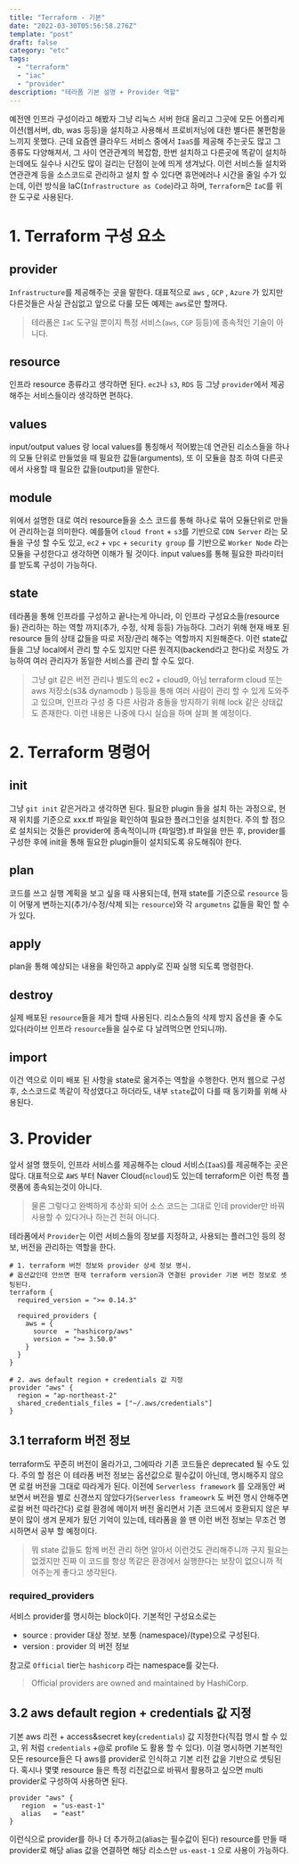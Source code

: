 ```yaml
---
title: "Terraform - 기본"
date: "2022-03-30T05:56:58.276Z"
template: "post"
draft: false
category: "etc"
tags:
  - "terraform"
  - "iac"
  - "provider"
description: "테라폼 기본 설명 + Provider 역할"
---
```


예전엔 인프라 구성이라고 해봤자 그냥 리눅스 서버 한대 올리고 그곳에 모든 어플리케이션(웹서버, db, was 등등)을 설치하고 사용해서 프로비저닝에 대한 별다른 불편함을 느끼지 못했다. 근데 요즘엔 클라우드 서비스 중에서 `IaaS`를 제공해 주는곳도 많고 그 종류도 다양해져서, 그 사이 연관관계의 복잡함, 한번 설치하고 다른곳에 똑같이 설치하는데에도 실수나 시간도 많이 걸리는 단점이 눈에 띄게 생겨났다. 이런 서비스들 설치와 연관관계 등을 소스코드로 관리하고 설치 할 수 있다면 휴먼에러나 시간을 줄일 수가 있는데, 이런 방식을 IaC(`Infrastructure as Code`)라고 하며, `Terraform`은 `IaC`를 위한 도구로 사용된다.

# 1. Terraform 구성 요소

## provider

`Infrastructure`를 제공해주는 곳을 말한다. 대표적으로 `aws` , `GCP` , `Azure` 가 있지만 다른것들은 사실 관심없고 앞으로 다룰 모든 예제는 `aws`로만 할꺼다.

> 테라폼은 `IaC` 도구일 뿐이지 특정 서비스(`aws`, `CGP` 등등)에 종속적인 기술이 아니다.

## resource

인프라 resource 종류라고 생각하면 된다. `ec2`나 `s3`, `RDS` 등 그냥 `provider`에서 제공 해주는 서비스들이라 생각하면 편하다.

## values

input/output values 랑 local values를 통칭해서 적어봤는데 연관된 리소스들을 하나의 모듈 단위로 만들었을 때 필요한 값들(arguments), 또 이 모듈을 참조 하여 다른곳에서 사용할 때 필요한 값들(output)을 말한다.

## module

위에서 설명한 대로 여러 resource들을 소스 코드를 통해 하나로 묶어 모듈단위로 만들어 관리하는걸 의미한다. 예를들어 `cloud front` + `s3`를 기반으로 `CDN Server` 라는 모듈을 구성 할 수도 있고, `ec2` + `vpc` + `security group` 를 기반으로 `Worker Node` 라는 모듈을 구성한다고 생각하면 이해가 될 것이다. input values를 통해 필요한 파라미터를 받도록 구성이 가능하다.

## state

테라폼을 통해 인프라를 구성하고 끝나는게 아니라, 이 인프라 구성요소들(resource 들) 관리하는 하는 역할 까지(추가, 수정, 삭제 등등) 가능하다. 그러기 위해 현재 배포 된 resource 들의 상태 값들을 따로 저장/관리 해주는 역할까지 지원해준다. 이런 state값들을 그냥 local에서 관리 할 수도 있지만 다른 원격지(backend라고 한다)로 저장도 가능하여 여러 관리자가 동일한 서비스를 관리 할 수도 있다.

> 그냥 git 같은 버전 관리나 별도의 ec2 + cloud9, 아님 terraform cloud 또는 aws 저장소(s3& dynamodb ) 등등을 통해 여러 사람이 관리 할 수 있게 도와주고 있으며, 인프라 구성 중 다른 사람과 충돌을 방지하기 위해 lock 같은 상태값도 존재한다. 이런 내용은 나중에 다시 실습을 하며 살펴 볼 예정이다.

# 2. Terraform 명령어

## init

그냥 `git init` 같은거라고 생각하면 된다. 필요한 plugin 들을 설치 하는 과정으로, 현재 위치를 기준으로 xxx.tf 파일을 확인하여 필요한 플러그인을 설치한다. 주의 할 점으로 설치되는 것들은 provider에 종속적이니까 {파일명}.tf 파일을 만든 후, provider를 구성한 후에 init을 통해 필요한 plugin들이 설치되도록 유도해줘야 한다.

## plan

코드를 쓰고 실행 계획을 보고 싶을 때 사용되는데, 현재 state를 기준으로 `resource` 등이 어떻게 변하는지(추가/수정/삭제 되는 `resource`)와 각 `argumetns` 값들을 확인 할 수가 있다.

## apply

plan을 통해 예상되는 내용을 확인하고 apply로 진짜 실행 되도록 명령한다.

## destroy

실제 배포된 `resource`들을 제거 할때 사용된다. 리소스들의 삭제 방지 옵션을 줄 수도 있다(라이브 인프라 `resource`들을 실수로 다 날려먹으면 안되니까).

## import

이건 역으로 이미 배포 된 사항을 state로 옮겨주는 역할을 수행한다. 먼저 웹으로 구성 후, 소스코드로 똑같이 작성였다고 하더라도, 내부 `state`값이 다를 때 동기화를 위해 사용된다.

# 3. Provider

앞서 설명 했듯이, 인프라 서비스를 제공해주는 cloud 서비스(`IaaS`)를 제공해주는 곳은 많다. 대표적으로 `AWS` 부터 Naver Cloud(`ncloud`)도 있는데 terraform은 이런 특정 플랫폼에 종속되는것이 아니다.

> 물론 그렇다고 완벽하게 추상화 되어 소스 코드는 그대로 인데 provider만 바꿔 사용할 수 있다거나 하는건 전혀 아니다.

테라폼에서 `Provider`는 이런 서비스들의 정보를 지정하고, 사용되는 플러그인 등의 정보, 버전을 관리하는 역할을 한다.

```
# 1. terraform 버전 정보와 provider 상세 정보 명시.
# 옵션값인데 안쓰면 현재 terraform version과 연결된 provider 기본 버전 정보로 셋팅된다.
terraform {
  required_version = ">= 0.14.3"

  required_providers {
    aws = {
      source  = "hashicorp/aws"
      version = ">= 3.50.0"
    }
  }
}

# 2. aws default region + credentials 값 지정
provider "aws" {
  region = "ap-northeast-2"
  shared_credentials_files = ["~/.aws/credentials"]
}
```

## 3.1 terraform 버전 정보

terraform도 꾸준히 버전이 올라가고, 그에따라 기존 코드들은 deprecated 될 수도 있다. 주의 할 점은 이 테라폼 버전 정보는 옵션값으로 필수값이 아닌데, 명시해주지 않으면 로컬 버전을 그대로 따라게가 된다. 이전에 `Serverless framework` 를 오래동안 써보면서 버전을 별로 신경쓰지 않았다가(`Serverless frameowrk` 도 버전 명시 안해주면 로컬 버전 따라간다) 로컬 환경에 메이저 버전 올리면서 기존 코드에서 호환되지 않은 부분이 많이 생겨 문제가 됬던 기억이 있는데, 테라폼을 쓸 땐 이런 버전 정보는 무조건 명시하면서 공부 할 예정이다.

> 뭐 state 값들도 함께 버전 관리 하면 알아서 이런것도 관리해주니까 구지 필요는 없겠지만 진짜 이 코드를 항상 똑같은 환경에서 실행한다는 보장이 없으니까 적어주는게 좋다고 생각된다.

### required_providers

서비스 provider를 명시하는 block이다. 기본적인 구성요소로는

- source : provider 대상 정보. 보통 (namespace)/(type)으로 구성된다.
- version : provider 의 버전 정보

참고로 `Official` tier는 `hashicorp` 라는 namespace를 갖는다.

> Official providers are owned and maintained by HashiCorp.

## 3.2 aws default region + credentials 값 지정

기본 aws 리전 + access&secret key(`credentials`) 값 지정한다(직접 명시 할 수 있고, 위 처럼 `credentials` +@로 profile 도 활용 할 수 있다). 이걸 명시하면 기본적인 모든 resource들은 다 aws를 provider로 인식하고 기본 리전 값을 기반으로 셋팅된다. 혹시나 몇몇 resource 들은 특정 리전값으로 바꿔서 활용하고 싶으면 multi provider로 구성하여 사용하면 된다.

```
provider "aws" {
   region  = "us-east-1"
   alias   = "east"
}
```

이런식으로 provider를 하나 더 추가하고(alias는 필수값이 된다) resource를 만들 때 provider로 해당 alias 값을 연결하면 해당 리소스만 `us-east-1` 으로 사용이 가능하다.
